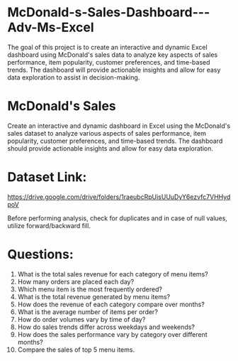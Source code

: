 # McDonald-s-Sales-Dashboard---Adv-Ms-Excel
The goal of this project is to create an interactive and dynamic Excel dashboard using McDonald's sales data to analyze key aspects of sales performance, item popularity, customer preferences, and time-based trends. The dashboard will provide actionable insights and allow for easy data exploration to assist in decision-making.

# McDonald's Sales
Create an interactive and dynamic dashboard in Excel using the McDonald's sales dataset to analyze various aspects of sales performance, item popularity, customer preferences, and time-based trends. The dashboard should provide actionable insights and allow for easy data exploration.

# Dataset Link: 
https://drive.google.com/drive/folders/1raeubcRpUisUUuDyY6ezvfc7VHHydpoV

Before performing analysis, check for duplicates and in case of null values, utilize forward/backward fill.

# Questions: 
1. What is the total sales revenue for each category of menu items?
2. How many orders are placed each day?
3. Which menu item is the most frequently ordered?
4. What is the total revenue generated by menu items?
5. How does the revenue of each category compare over months?
6. What is the average number of items per order?
7. How do order volumes vary by time of day?
8. How do sales trends differ across weekdays and weekends?
9. How does the sales performance vary by category over different months?
10. Compare the sales of top 5 menu items.
